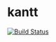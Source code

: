 # kantt
[![Build Status](https://travis-ci.com/sleb/kantt.svg?branch=master)](https://travis-ci.com/sleb/kantt)
